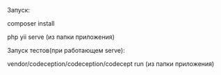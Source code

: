 Запуск:

composer install

php yii serve (из папки приложения)

Запуск тестов(при работающем serve):

vendor/codeception/codeception/codecept run (из папки приложения)